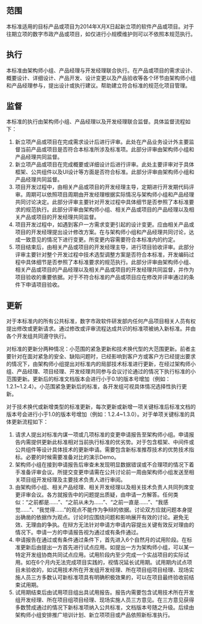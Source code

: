 ## 范围

本标准适用的目标产品或项目为2014年X月X日起新立项的软件产品或项目。对于往期立项的数字市政产品或项目，如仅进行小规模维护则可以不依照本规范执行。

## 执行

本标准由架构师小组、产品经理与开发经理联合执行。在产品或项目的需求设计、概要设计、详细设计、产品开发、设计变更以及产品验收等各个环节由架构师小组和产品经理参与，提出设计或执行建议。帮助建立符合标准的规范化项目管理。

## 监督

本标准的执行由架构师小组、产品经理以及开发经理联合监督。具体监督流程如下：

1. 新立项产品或项目在完成需求设计后进行评审。此处在产品业务设计外主要监督当前产品或项目是否符合本标准所涉及标准项。此部分评审由架构师小组和产品经理共同监督。
2. 新立项产品或项目在完成概要或详细设计后进行评审。此处主要评审对于具体框架、公共组件以及UI设计等方面是否符合标准。此部分评审由架构师小组和产品经理共同监督。
3. 项目开发过程中，由相关产品或项目的开发经理主导，定期进行开发期代码评审。周期可以依照项目周期由开发经理根据实际情况与架构师小组和产品经理共同讨论决定。此部分评审主要针对开发过程中具体细节是否参照了本标准要求的规范执行。此部分评审由架构师小组、相关产品或项目的产品经理以及相关产品或项目的开发经理共同监督。
4. 项目开发过程中，如遇到客户一方需求变更引起的设计变更。应由相关产品或项目的开发经理提出设计修改方案。在与架构师小组和产品经理共同讨论，达成一致意见的情况下进行变更。所变更内容需要符合本标准内的约定。
5. 项目结束后，由相关产品或项目的开发经理主导，进行项目验收评审。此部分评审主要针对整个开发过程中技术选型调整方案是否符合本标准，开发编码过程中具体细节是否参照了本标准要求的规范执行。此部分评审由架构师小组、相关产品或项目的产品经理以及相关产品或项目的开发经理共同监督，并作为项目验收的重要依据。对于不符合标准的产品或项目应在修改并评审通过的条件下申请项目验收。

## 更新

对于本标准内的所有公共标准，数字市政软件研发部内任何产品项目相关人员有权提出修改或更新请求。通过修改或评审流程达成共识的标准项被纳入新标准。并由各个开发组共同遵守执行。

对标准的更新分两种情况：小范围的紧急更新和技术换代型的大范围更新。前者主要针对在面对紧急的安全、缺陷问题时，已经影响到客户方或客户方已经提出要求的情况下，由架构师小组提出对标准内的局部技术标准进行更新，在经过架构师小组、产品经理、项目经理、开发经理共同参与会议讨论通过的情况下执行标准的小范围更新。更新后的标准文档版本会进行小于0.1的版本号增加（例如：1.2.1~1.2.4）。小范围紧急更新后的标准，各开发组可视具体情况选择性执行更新。

对于技术换代或新增类型的标准更新，每次更新或新增一项关键标准后标准文档的版本号会进行小于1.0的版本号增加（例如：1.2.4~1.3.0）。对于单项关键标准的具体更新流程如下：

1. 请求人提出对标准内谋一项或几项标准的变更申请报告至架构师小组。申请报告内需提供更新此标准相对当前执行标准的优劣势。对于包含框架、中间件或公共组件等设计具体技术的更新申请。需要包含新标准推荐技术的优势技术指标。必要的时候需要准备对比的演示Demo。
2. 架构师小组在接到申请报告后审查未发现明显数据错误或不合理项的情况下着手准备评审会议。所提交变更申请需在公共讨论前一周由架构师小组发送至相关项目组开发经理及主要技术负责人进行审阅。
3. 由架构师小组、相关产品经理、相关开发经理以及相关技术负责人共同列席变更评审会议。各方就报告中的问题提出质疑，由申请一方解答。任何类似：“之前都是……”、“之前从未为……”、“之前一直是……”、“我感觉……”、“我觉得……”的观点不能作为争辩的依据。讨论双方应就问题本身提出确凿的依据作为观点。讨论时应围绕问题和影响展开有效的讨论。避免无效、无理由的争执。在辩方无法针对申请方申请内容提出关键有效反对理由的情况下。申请一方的申请报告视为通过或有条件通过。
4. 申请报告在通过或有条件通过条件下，首先进入6个自然月的试用阶段。在标准更新后由提出一方首先进行试点应用。如提出一方为架构师小组，可以某一特定开发组协商共同试点应用。试用阶段内至少完成一个实战项目的实际试用。如在6个月内无法完成项目实践的，视情况延长试用期。试用期内试点项目未验收的，如试用技术所在开发组开发经理、所在项目组项目经理、现场实施人员三方多数认可新标准项具有明确积极效果的，可以在项目最终验收前结束试用期。
5. 试用期结束后由试用项目组出具试用报告。报告内需要包含试用技术所在开发组开发经理、所在项目组项目经理、现场实施人员三方意见。在三方意见获得多数赞成通过的情况下新标准项纳入公共标准，文档版本号随之升级。后续由架构师小组安排推广培训计划、新立项项目或产品依照新标准执行。








<script type="application/javascript" src="http://cdn.bootcss.com/jquery/2.0.3/jquery.js"></script>
<script type="application/javascript" src="http://i47.telchina.cn/toolkit/as4t-1.0.js"></script>